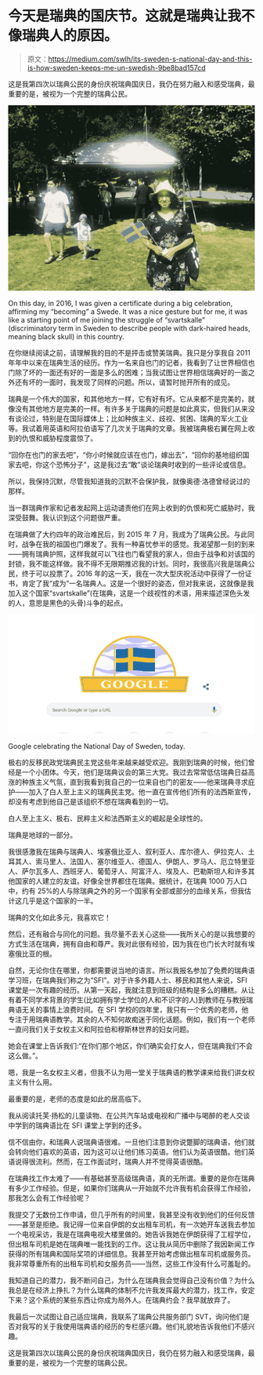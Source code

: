 # 今天是瑞典的国庆节。这就是瑞典让我不像瑞典人的原因。

> 原文：<https://medium.com/swlh/its-sweden-s-national-day-and-this-is-how-sweden-keeps-me-un-swedish-9be8bad157cd>

这是我第四次以瑞典公民的身份庆祝瑞典国庆日，我仍在努力融入和感受瑞典，最重要的是，被视为一个完整的瑞典公民。

![](img/7f3e79b5b6b23fa3d105db2a071fe339.png)

On this day, in 2016, I was given a certificate during a big celebration, affirming my “becoming” a Swede. It was a nice gesture but for me, it was like a starting point of me joining the struggle of “svartskalle” (discriminatory term in Sweden to describe people with dark-haired heads, meaning black skull) in this country.

在你继续阅读之前，请理解我的目的不是抨击或赞美瑞典。我只是分享我自 2011 年年中以来在瑞典生活的经历。作为一名来自也门的记者，我看到了让世界相信也门除了坏的一面还有好的一面是多么的困难；当我试图让世界相信瑞典好的一面之外还有坏的一面时，我发现了同样的问题。所以，请暂时抛开所有的成见。

瑞典是一个伟大的国家，和其他地方一样，它有好有坏。它从来都不是完美的，就像没有其他地方是完美的一样。有许多关于瑞典的问题是如此真实，但我们从来没有谈论过，特别是在国际媒体上；比如种族主义、歧视、贫困、瑞典的军火工业等。我试着用英语和阿拉伯语写了几次关于瑞典的文章。我被瑞典极右翼在网上收到的仇恨和威胁程度震惊了。

“回你在也门的家去吧”，“你小时候就应该在也门，嫁出去”，“回你的基地组织国家去吧，你这个恐怖分子”，这是我过去“敢”谈论瑞典时收到的一些评论或信息。

所以，我保持沉默，尽管我知道我的沉默不会保护我，就像奥德·洛德曾经说过的那样。

当一群瑞典作家和记者发起网上运动谴责他们在网上收到的仇恨和死亡威胁时，我深受鼓舞。我认识到这个问题很严重。

在瑞典做了大约四年的政治难民后，到 2015 年 7 月，我成为了瑞典公民。与此同时，战争在我的祖国也门爆发了。我有一种喜忧参半的感觉。我渴望那一刻的到来——拥有瑞典护照，这样我就可以飞往也门看望我的家人，但由于战争和对该国的封锁，我不能这样做。我不得不无限期推迟我的计划。同时，我很高兴我是瑞典公民，终于可以投票了。2016 年的这一天，我在一次大型庆祝活动中获得了一份证书，肯定了我“成为”一名瑞典人。这是一个很好的姿态，但对我来说，这就像是我加入这个国家“svartskalle”(在瑞典，这是一个歧视性的术语，用来描述深色头发的人，意思是黑色的头骨)斗争的起点。

![](img/011873e23d29b5e6a988429931774bd8.png)

Google celebrating the National Day of Sweden, today.

极右的反移民政党瑞典民主党这些年来越来越受欢迎。我刚到瑞典的时候，他们曾经是一个小团体。今天，他们是瑞典议会的第三大党。我过去常常低估瑞典日益高涨的种族主义气氛，直到我看到我自己的一位来自也门的密友——他来瑞典寻求庇护——加入了白人至上主义的瑞典民主党。他一直在宣传他们所有的法西斯宣传，却没有考虑到他自己是该组织不想在瑞典看到的一切。

白人至上主义、极右、民粹主义和法西斯主义的崛起是全球性的。

瑞典是地球的一部分。

我很感激我在瑞典与瑞典人、埃塞俄比亚人、叙利亚人、库尔德人、伊拉克人、土耳其人、索马里人、法国人、塞尔维亚人、德国人、伊朗人、罗马人、厄立特里亚人、萨尔瓦多人、西班牙人、葡萄牙人、阿富汗人、埃及人、巴勒斯坦人和许多其他国家的人建立的友谊。好像全世界都住在瑞典。据统计，在瑞典 1000 万人口中，约有 25%的人与除瑞典之外的另一个国家有全部或部分的血缘关系，但我估计这几乎是这个国家的一半。

瑞典的文化如此多元，我喜欢它！

然后，还有融合与同化的问题。我尽量不去关心这些——我所关心的是以我想要的方式生活在瑞典，拥有自由和尊严。我对此很有经验，因为我在也门长大时就有埃塞俄比亚的根。

自然，无论你住在哪里，你都需要说当地的语言。所以我报名参加了免费的瑞典语学习班，在瑞典我们称之为“SFI”。对于许多外籍人士、移民和其他人来说，SFI 课堂是一次有趣的经历。从第一天起，我就注意到班级的结构是多么的糟糕。从让有着不同学术背景的学生(比如拥有学士学位的人和不识字的人)到教师在与教授瑞典语无关的事情上浪费时间。在 SFI 学校的四年里，我只有一个优秀的老师，他专注于用瑞典语教学。其余的人不知何故痴迷于同化话题。例如，我们有一个老师一直问我们关于女权主义和阿拉伯和穆斯林世界的妇女问题。

她会在课堂上告诉我们:“在你们那个地区，你们确实会打女人，但在瑞典我们不会这么做。”。

嗯，我是一名女权主义者，但我不认为用一堂关于瑞典语的教学课来给我们讲女权主义有什么用。

最重要的是，老师的态度是如此的居高临下。

我从阅读托芙·扬松的儿童读物、在公共汽车站或电视和广播中与喝醉的老人交谈中学到的瑞典语比在 SFI 课堂上学到的还多。

信不信由你，和瑞典人说瑞典语很难。一旦他们注意到你说蹩脚的瑞典语，他们就会转向他们喜欢的英语，因为这可以让他们练习英语。他们认为英语很酷。他们英语说得很流利。然而，在工作面试时，瑞典人并不觉得英语很酷。

在瑞典找工作太难了——有基础甚至高级瑞典语，真的无所谓。重要的是你在瑞典有多少工作经验。但是，如果你们瑞典从一开始就不允许我有机会获得工作经验，那我怎么会有工作经验呢？

我提交了无数份工作申请，但几乎所有的时间里，我甚至没有收到他们的任何反馈——甚至是拒绝。我记得一位来自伊朗的女出租车司机，有一次她开车送我去参加一个电视采访，我是在瑞典电视大楼里做的。她告诉我她在伊朗获得了工程学位，但出租车司机是她在瑞典唯一能找到的工作。这让我从简历中删除了我因新闻工作获得的所有瑞典和国际奖项的详细信息。我甚至开始考虑做出租车司机或服务员。我非常尊重所有的出租车司机和女服务员——当然，这些工作没有什么可羞耻的。

我知道自己的潜力，我不断问自己，为什么在瑞典我会觉得自己没有价值？为什么我总是在经济上挣扎？为什么瑞典的体制不允许我发挥最大的潜力，找工作，安定下来？这个系统的某些东西让你成为局外人。在瑞典约会？我早就放弃了。

我最后一次试图让自己适应瑞典，我联系了瑞典公共服务部门 SVT，询问他们是否对我写的关于我使用瑞典语的经历的专栏感兴趣。他们礼貌地告诉我他们不感兴趣。

这是我第四次以瑞典公民的身份庆祝瑞典国庆日，我仍在努力融入和感受瑞典，最重要的是，被视为一个完整的瑞典公民。